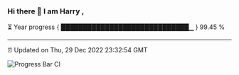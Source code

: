 ### Hi there 👋 I am Harry , 

⏳ Year progress { █████████████████████████████▁ } 99.45 %

---

⏰ Updated on Thu, 29 Dec 2022 23:32:54 GMT

![Progress Bar CI](https://github.com/duykhang68/duykhang68/workflows/Progress%20Bar%20CI/badge.svg)

